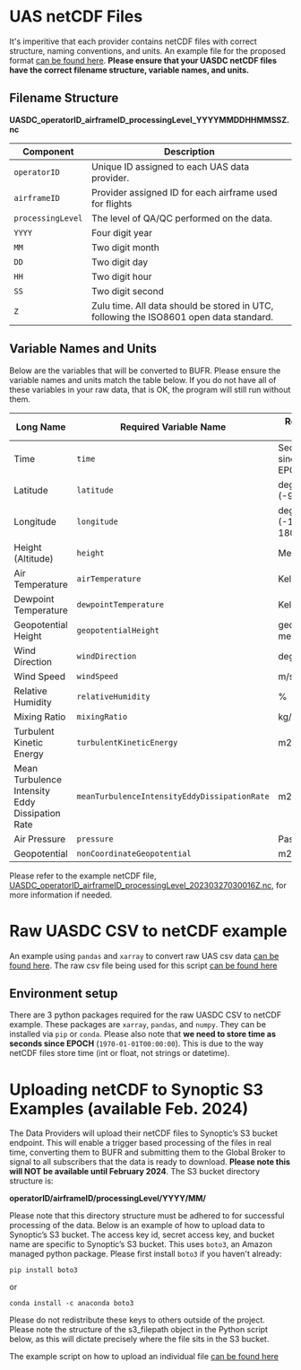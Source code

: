 
# UAS netCDF Files
It's imperitive that each provider contains netCDF files with correct structure, naming conventions, and units. An example file for the proposed format [can be found here](../nc2bufr/UASDC_operatorID_airframeID_processingLevel_20230327030016Z.nc). **Please ensure that your UASDC netCDF files have the correct filename structure, variable names, and units.**

## Filename Structure

**UASDC_operatorID_airframeID_processingLevel_YYYYMMDDHHMMSSZ.nc**

| Component        | Description                                                                                     |
|------------------|-------------------------------------------------------------------------------------------------|
| `operatorID`     | Unique ID assigned to each UAS data provider.                                                   |
| `airframeID`     | Provider assigned ID for each airframe used for flights                                         |
| `processingLevel`| The level of QA/QC performed on the data.                                                       |
| `YYYY`           | Four digit year                                                                                 |
| `MM`             | Two digit month                                                                                 |
| `DD`             | Two digit day                                                                                   |
| `HH`             | Two digit hour                                                                                  |
| `SS`             | Two digit second                                                                                |
| `Z`              | Zulu time. All data should be stored in UTC, following the ISO8601 open data standard.         |

## Variable Names and Units

Below are the variables that will be converted to BUFR. Please ensure the variable names and units match the table below. If you do not have all of these variables in your raw data, that is OK, the program will still run without them. 

| Long Name                                          | Required Variable Name                               | Required Units        |
|----------------------------------------------------|------------------------------------------------------|-----------------------|
| Time                                               | `time`                                               | Seconds since EPOCH   | 
| Latitude                                           | `latitude`                                           | degrees (-90 to 90)   |
| Longitude                                          | `longitude`                                          | degrees (-180 to 180) |
| Height (Altitude)                                  | `height`                                             | Meters                |
| Air Temperature                                    | `airTemperature`                                     | Kelvin                |
| Dewpoint Temperature                               | `dewpointTemperature`                                | Kelvin                |
| Geopotential Height                                | `geopotentialHeight`                                 | geopotential meters   |
| Wind Direction                                     | `windDirection`                                      | degrees               |
| Wind Speed                                         | `windSpeed`                                          | m/s                   |
| Relative Humidity                                  | `relativeHumidity`                                   | %                     |
| Mixing Ratio                                       | `mixingRatio`                                        | kg/kg                 |
| Turbulent Kinetic Energy                           | `turbulentKineticEnergy`                             | m2 s-2                |
| Mean Turbulence Intensity Eddy Dissipation Rate    | `meanTurbulenceIntensityEddyDissipationRate`         | m2/3 s-1              |
| Air Pressure                                       | `pressure`                                           | Pascals               |
| Geopotential                                       | `nonCoordinateGeopotential`                          | m2 s-2                |

Please refer to the example netCDF file, [UASDC_operatorID_airframeID_processingLevel_20230327030016Z.nc](../nc2bufr/UASDC_operatorID_airframeID_processingLevel_20230327030016Z.nc), for more information if needed. 

# Raw UASDC CSV to netCDF example

An example using `pandas` and `xarray` to convert raw UAS csv data [can be found here](raw_csv_to_netCDF.py). The raw csv file being used for this script [can be found here](raw_uasdc.csv)

## Environment setup

There are 3 python packages required for the raw UASDC CSV to netCDF example. These packages are `xarray`, `pandas`, and `numpy`. They can be installed via `pip` or `conda`. Please also note that **we need to store time as seconds since EPOCH** (`1970-01-01T00:00:00`). This is due to the way netCDF files store time (int or float, not strings or datetime). 

# Uploading netCDF to Synoptic S3 Examples (available Feb. 2024)

The Data Providers will upload their netCDF files to Synoptic’s S3 bucket endpoint.  This will enable a trigger based processing of the files in real time, converting them to BUFR and submitting them to the Global Broker to signal to all subscribers that the data is ready to download. **Please note this will NOT be available until February 2024**. The S3 bucket directory structure is:

**operatorID/airframeID/processingLevel/YYYY/MM/**

Please note that this directory structure must be adhered to for successful processing of the data. Below is an example of how to upload data to Synoptic’s S3 bucket. The access key id, secret access key, and bucket name are specific to Synoptic’s S3 bucket. This uses `boto3`, an Amazon managed python package. Please first install `boto3` if you haven't already:

`pip install boto3`

or 

`conda install -c anaconda boto3`

Please do not redistribute these keys to others outside of the project. Please note the structure of the s3_filepath object in the Python script below, as this will dictate precisely where the file sits in the S3 bucket. 

The example script on how to upload an individual file [can be found here](upload_to_synoptic_s3.py)